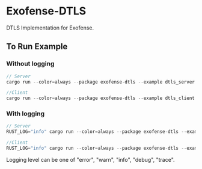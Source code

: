 # Exofense-DTLS

DTLS Implementation for Exofense.

## To Run Example

### Without logging

```rust
// Server
cargo run --color=always --package exofense-dtls --example dtls_server -- --host 0.0.0.0:50000

//Client
cargo run --color=always --package exofense-dtls --example dtls_client -- --server 0.0.0.0:50000
```

### With logging

```rust
// Server
RUST_LOG="info" cargo run --color=always --package exofense-dtls --example dtls_server -- --host 0.0.0.0:50000

//Client
RUST_LOG="info" cargo run --color=always --package exofense-dtls --example dtls_client -- --server 0.0.0.0:50000
```

Logging level can be one of "error", "warn", "info", "debug", "trace".
